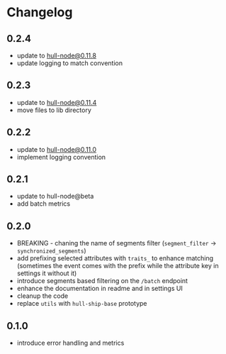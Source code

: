 # Changelog

## 0.2.4
- update to hull-node@0.11.8
- update logging to match convention

## 0.2.3
- update to hull-node@0.11.4
- move files to lib directory

## 0.2.2
- update to hull-node@0.11.0
- implement logging convention

## 0.2.1
- update to hull-node@beta
- add batch metrics

## 0.2.0
- BREAKING - chaning the name of segments filter (`segment_filter` -> `synchronized_segments`)
- add prefixing selected attributes with `traits_` to enhance matching (sometimes the event comes with the prefix while the attribute key in settings it without it)
- introduce segments based filtering on the `/batch` endpoint
- enhance the documentation in readme and in settings UI
- cleanup the code
- replace `utils` with `hull-ship-base` prototype



## 0.1.0
- introduce error handling and metrics
